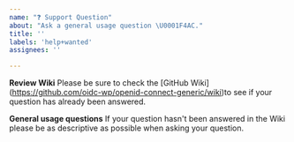 ```yaml
---
name: "❓ Support Question"
about: "Ask a general usage question \U0001F4AC."
title: ''
labels: 'help+wanted'
assignees: ''

---
```


**Review Wiki**
Please be sure to check the [GitHub Wiki] (https://github.com/oidc-wp/openid-connect-generic/wiki)to see if your question has already been answered.

**General usage questions**
If your question hasn't been answered in the Wiki please be as descriptive as possible when asking your question.
